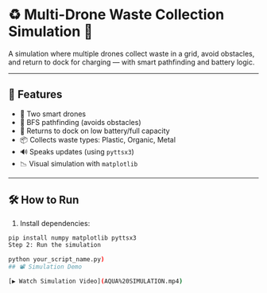 # ♻️ Multi-Drone Waste Collection Simulation 🚁

A simulation where multiple drones collect waste in a grid, avoid obstacles, and return to dock for charging — with smart pathfinding and battery logic.

---

## 🔧 Features

- 🤖 Two smart drones
- 🧠 BFS pathfinding (avoids obstacles)
- 🔋 Returns to dock on low battery/full capacity
- 📦 Collects waste types: Plastic, Organic, Metal
- 🔊 Speaks updates (using `pyttsx3`)
- 📉 Visual simulation with `matplotlib`

---

## 🛠️ How to Run

1. Install dependencies:
```bash
pip install numpy matplotlib pyttsx3
Step 2: Run the simulation

python your_script_name.py)
## 📽 Simulation Demo

[▶ Watch Simulation Video](AQUA%20SIMULATION.mp4)
